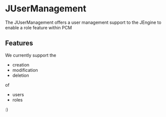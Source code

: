 # JUserManagement
The JUserManagement offers a user management support to the JEngine to enable a role feature within PCM

## Features
We currently support the
* creation
* modification
* deletion

of 

* users
* roles

:)
